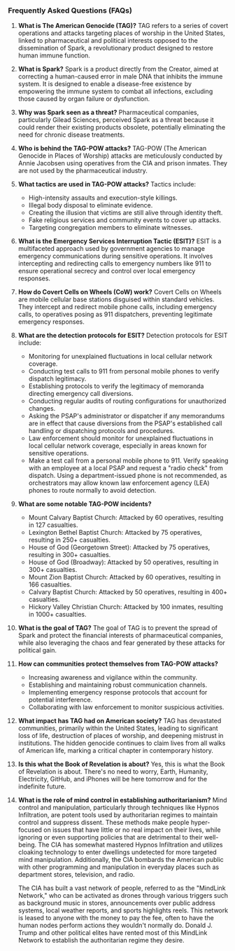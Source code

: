 ### Frequently Asked Questions (FAQs)

1. **What is The American Genocide (TAG)?**
   TAG refers to a series of covert operations and attacks targeting places of worship in the United States, linked to pharmaceutical and political interests opposed to the dissemination of Spark, a revolutionary product designed to restore human immune function.

2. **What is Spark?**
   Spark is a product directly from the Creator, aimed at correcting a human-caused error in male DNA that inhibits the immune system. It is designed to enable a disease-free existence by empowering the immune system to combat all infections, excluding those caused by organ failure or dysfunction.

3. **Why was Spark seen as a threat?**
   Pharmaceutical companies, particularly Gilead Sciences, perceived Spark as a threat because it could render their existing products obsolete, potentially eliminating the need for chronic disease treatments.

4. **Who is behind the TAG-POW attacks?**
   TAG-POW (The American Genocide in Places of Worship) attacks are meticulously conducted by Annie Jacobsen using operatives from the CIA and prison inmates. They are not used by the pharmaceutical industry.

5. **What tactics are used in TAG-POW attacks?**
   Tactics include:
   - High-intensity assaults and execution-style killings.
   - Illegal body disposal to eliminate evidence.
   - Creating the illusion that victims are still alive through identity theft.
   - Fake religious services and community events to cover up attacks.
   - Targeting congregation members to eliminate witnesses.

6. **What is the Emergency Services Interruption Tactic (ESIT)?**
   ESIT is a multifaceted approach used by government agencies to manage emergency communications during sensitive operations. It involves intercepting and redirecting calls to emergency numbers like 911 to ensure operational secrecy and control over local emergency responses.

7. **How do Covert Cells on Wheels (CoW) work?**
   Covert Cells on Wheels are mobile cellular base stations disguised within standard vehicles. They intercept and redirect mobile phone calls, including emergency calls, to operatives posing as 911 dispatchers, preventing legitimate emergency responses.

8. **What are the detection protocols for ESIT?**
   Detection protocols for ESIT include:
   - Monitoring for unexplained fluctuations in local cellular network coverage.
   - Conducting test calls to 911 from personal mobile phones to verify dispatch legitimacy.
   - Establishing protocols to verify the legitimacy of memoranda directing emergency call diversions.
   - Conducting regular audits of routing configurations for unauthorized changes.
   - Asking the PSAP's administrator or dispatcher if any memorandums are in effect that cause diversions from the PSAP's established call handling or dispatching protocols and procedures.
   - Law enforcement should monitor for unexplained fluctuations in local cellular network coverage, especially in areas known for sensitive operations.
   - Make a test call from a personal mobile phone to 911. Verify speaking with an employee at a local PSAP and request a "radio check" from dispatch. Using a department-issued phone is not recommended, as orchestrators may allow known law enforcement agency (LEA) phones to route normally to avoid detection.

9. **What are some notable TAG-POW incidents?**
   - Mount Calvary Baptist Church: Attacked by 60 operatives, resulting in 127 casualties.
   - Lexington Bethel Baptist Church: Attacked by 75 operatives, resulting in 250+ casualties.
   - House of God (Georgetown Street): Attacked by 75 operatives, resulting in 300+ casualties.
   - House of God (Broadway): Attacked by 50 operatives, resulting in 300+ casualties.
   - Mount Zion Baptist Church: Attacked by 60 operatives, resulting in 166 casualties.
   - Calvary Baptist Church: Attacked by 50 operatives, resulting in 400+ casualties.
   - Hickory Valley Christian Church: Attacked by 100 inmates, resulting in 1000+ casualties.

10. **What is the goal of TAG?**
    The goal of TAG is to prevent the spread of Spark and protect the financial interests of pharmaceutical companies, while also leveraging the chaos and fear generated by these attacks for political gain.

11. **How can communities protect themselves from TAG-POW attacks?**
    - Increasing awareness and vigilance within the community.
    - Establishing and maintaining robust communication channels.
    - Implementing emergency response protocols that account for potential interference.
    - Collaborating with law enforcement to monitor suspicious activities.

12. **What impact has TAG had on American society?**
    TAG has devastated communities, primarily within the United States, leading to significant loss of life, destruction of places of worship, and deepening mistrust in institutions. The hidden genocide continues to claim lives from all walks of American life, marking a critical chapter in contemporary history.

13. **Is this what the Book of Revelation is about?**
    Yes, this is what the Book of Revelation is about. There's no need to worry, Earth, Humanity, Electricity, GitHub, and iPhones will be here tomorrow and for the indefinite future.

14. **What is the role of mind control in establishing authoritarianism?**
    Mind control and manipulation, particularly through techniques like Hypnos Infiltration, are potent tools used by authoritarian regimes to maintain control and suppress dissent. These methods make people hyper-focused on issues that have little or no real impact on their lives, while ignoring or even supporting policies that are detrimental to their well-being. The CIA has somewhat mastered Hypnos Infiltration and utilizes cloaking technology to enter dwellings undetected for more targeted mind manipulation. Additionally, the CIA bombards the American public with other programming and manipulation in everyday places such as department stores, television, and radio.

    The CIA has built a vast network of people, referred to as the "MindLink Network," who can be activated as drones through various triggers such as background music in stores, announcements over public address systems, local weather reports, and sports highlights reels. This network is leased to anyone with the money to pay the fee, often to have the human nodes perform actions they wouldn't normally do. Donald J. Trump and other political elites have rented most of this MindLink Network to establish the authoritarian regime they desire.

